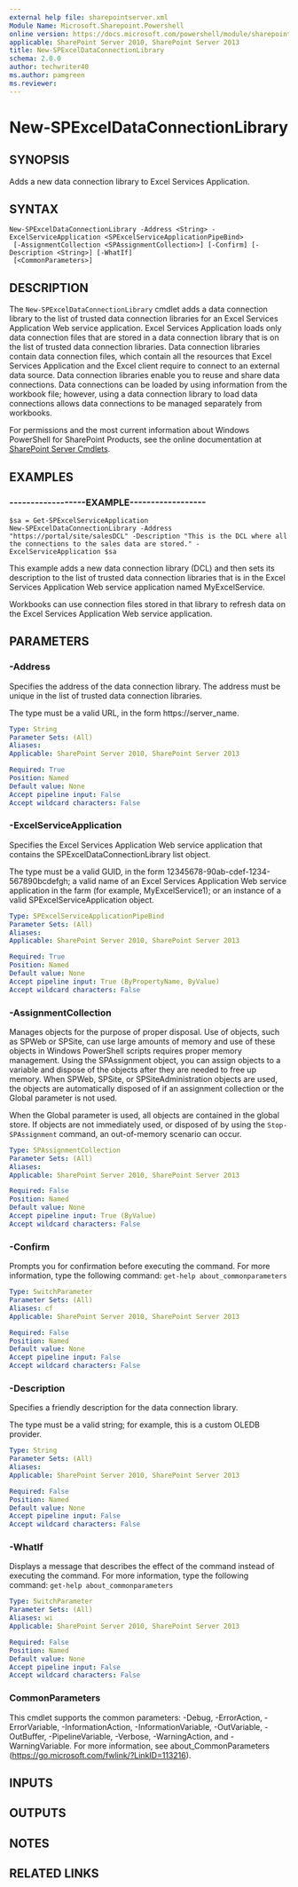 ```yaml
---
external help file: sharepointserver.xml
Module Name: Microsoft.Sharepoint.Powershell
online version: https://docs.microsoft.com/powershell/module/sharepoint-server/new-spexceldataconnectionlibrary
applicable: SharePoint Server 2010, SharePoint Server 2013
title: New-SPExcelDataConnectionLibrary
schema: 2.0.0
author: techwriter40
ms.author: pamgreen
ms.reviewer: 
---
```


# New-SPExcelDataConnectionLibrary

## SYNOPSIS
Adds a new data connection library to Excel Services Application.


## SYNTAX

```
New-SPExcelDataConnectionLibrary -Address <String> -ExcelServiceApplication <SPExcelServiceApplicationPipeBind>
 [-AssignmentCollection <SPAssignmentCollection>] [-Confirm] [-Description <String>] [-WhatIf]
 [<CommonParameters>]
```

## DESCRIPTION
The `New-SPExcelDataConnectionLibrary` cmdlet adds a data connection library to the list of trusted data connection libraries for an Excel Services Application Web service application. 
Excel Services Application loads only data connection files that are stored in a data connection library that is on the list of trusted data connection libraries.
Data connection libraries contain data connection files, which contain all the resources that Excel Services Application and the Excel client require to connect to an external data source.
Data connection libraries enable you to reuse and share data connections.
Data connections can be loaded by using information from the workbook file; however, using a data connection library to load data connections allows data connections to be managed separately from workbooks.

For permissions and the most current information about Windows PowerShell for SharePoint Products, see the online documentation at [SharePoint Server Cmdlets](https://docs.microsoft.com/powershell/sharepoint/sharepoint-server/sharepoint-server-cmdlets).


## EXAMPLES

### ------------------EXAMPLE------------------
```
$sa = Get-SPExcelServiceApplication
New-SPExcelDataConnectionLibrary -Address "https://portal/site/salesDCL" -Description "This is the DCL where all the connections to the sales data are stored." -ExcelServiceApplication $sa
```

This example adds a new data connection library (DCL) and then sets its description to the list of trusted data connection libraries that is in the Excel Services Application Web service application named MyExcelService.

Workbooks can use connection files stored in that library to refresh data on the Excel Services Application Web service application.


## PARAMETERS

### -Address
Specifies the address of the data connection library.
The address must be unique in the list of trusted data connection libraries.

The type must be a valid URL, in the form https://server_name.

```yaml
Type: String
Parameter Sets: (All)
Aliases: 
Applicable: SharePoint Server 2010, SharePoint Server 2013

Required: True
Position: Named
Default value: None
Accept pipeline input: False
Accept wildcard characters: False
```

### -ExcelServiceApplication
Specifies the Excel Services Application Web service application that contains the SPExcelDataConnectionLibrary list object.

The type must be a valid GUID, in the form 12345678-90ab-cdef-1234-567890bcdefgh; a valid name of an Excel Services Application Web service application in the farm (for example, MyExcelService1); or an instance of a valid SPExcelServiceApplication object.

```yaml
Type: SPExcelServiceApplicationPipeBind
Parameter Sets: (All)
Aliases: 
Applicable: SharePoint Server 2010, SharePoint Server 2013

Required: True
Position: Named
Default value: None
Accept pipeline input: True (ByPropertyName, ByValue)
Accept wildcard characters: False
```

### -AssignmentCollection
Manages objects for the purpose of proper disposal.
Use of objects, such as SPWeb or SPSite, can use large amounts of memory and use of these objects in Windows PowerShell scripts requires proper memory management.
Using the SPAssignment object, you can assign objects to a variable and dispose of the objects after they are needed to free up memory.
When SPWeb, SPSite, or SPSiteAdministration objects are used, the objects are automatically disposed of if an assignment collection or the Global parameter is not used.

When the Global parameter is used, all objects are contained in the global store.
If objects are not immediately used, or disposed of by using the `Stop-SPAssignment` command, an out-of-memory scenario can occur.

```yaml
Type: SPAssignmentCollection
Parameter Sets: (All)
Aliases: 
Applicable: SharePoint Server 2010, SharePoint Server 2013

Required: False
Position: Named
Default value: None
Accept pipeline input: True (ByValue)
Accept wildcard characters: False
```

### -Confirm
Prompts you for confirmation before executing the command.
For more information, type the following command: `get-help about_commonparameters`

```yaml
Type: SwitchParameter
Parameter Sets: (All)
Aliases: cf
Applicable: SharePoint Server 2010, SharePoint Server 2013

Required: False
Position: Named
Default value: None
Accept pipeline input: False
Accept wildcard characters: False
```

### -Description
Specifies a friendly description for the data connection library.

The type must be a valid string; for example, this is a custom OLEDB provider.

```yaml
Type: String
Parameter Sets: (All)
Aliases: 
Applicable: SharePoint Server 2010, SharePoint Server 2013

Required: False
Position: Named
Default value: None
Accept pipeline input: False
Accept wildcard characters: False
```

### -WhatIf
Displays a message that describes the effect of the command instead of executing the command.
For more information, type the following command: `get-help about_commonparameters`

```yaml
Type: SwitchParameter
Parameter Sets: (All)
Aliases: wi
Applicable: SharePoint Server 2010, SharePoint Server 2013

Required: False
Position: Named
Default value: None
Accept pipeline input: False
Accept wildcard characters: False
```

### CommonParameters
This cmdlet supports the common parameters: -Debug, -ErrorAction, -ErrorVariable, -InformationAction, -InformationVariable, -OutVariable, -OutBuffer, -PipelineVariable, -Verbose, -WarningAction, and -WarningVariable. For more information, see about_CommonParameters (https://go.microsoft.com/fwlink/?LinkID=113216).

## INPUTS

## OUTPUTS

## NOTES

## RELATED LINKS
